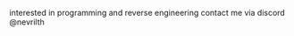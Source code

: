 interested in programming and reverse engineering
contact me via discord @nevrilth
<!---
i currently work with -> c++, luau, asm
--->
